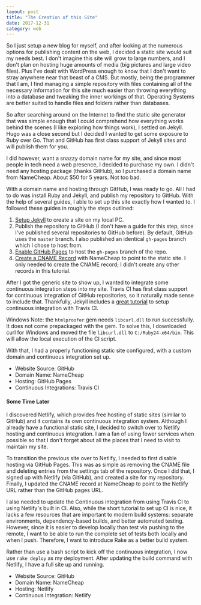 ```yaml
---
layout: post
title: "The Creation of this Site"
date: 2017-12-31
category: web
---
```


So I just setup a new blog for myself, and after looking at the numerous options
for publishing content on the web, I decided a static site would suit my needs
best. I don't imagine this site will grow to large numbers, and I don't plan on
hosting huge amounts of media (big pictures and large video files). Plus I've
dealt with WordPress enough to know that I don't want to stray anywhere near
that beast of a CMS. But mostly, being the programmer that I am, I find managing
a simple repository with files containing all of the necessary information for
this site much easier than throwing everything into a database and tweaking the
inner workings of that. Operating Systems are better suited to handle files and
folders rather than databases.

So after searching around on the Internet to find the static site generator that
was simple enough that I could comprehend how everything works behind the scenes
(I like exploring how things work), I settled on Jekyll. Hugo was a close second
but I decided I wanted to get some exposure to Ruby over Go. That and GitHub has
first class support of Jekyll sites and will publish them for you.

I did however, want a snazzy domain name for my site, and since most people in
tech need a web presence, I decided to purchase my own. I didn't need any
hosting package (thanks GitHub), so I purchased a domain name from NameCheap.
About $50 for 5 years. Not too bad.

With a domain name and hosting through GitHub, I was ready to go. All I had to
do was install Ruby and Jekyll, and publish my repository to GitHub. With the
help of several guides, I able to set up this site exactly how I wanted to. I
followed these guides in roughly the steps outlined:

1. [Setup Jekyll][step-1] to create a site on my local PC.
2. Publish the repository to GitHub (I don't have a guide for this step, since
   I've published several repositories to GitHub before). By default, GitHub
   uses the `master` branch. I also published an identical `gh-pages` branch
   which I chose to host from.
3. [Enable GitHub Pages][step-3] to host the `gh-pages` branch of the repo.
4. [Create a CNAME Record][step-4] with NameCheap to point to the static site. I
   only needed to create the CNAME record; I didn't create any other records in
   this tutorial.

After I got the generic site to show up, I wanted to integrate some continuous
integration steps into my site. Travis CI has first class support for continuous
integration of GitHub repositories, so it naturally made sense to include that.
Thankfully, Jekyll includes a [great tutorial][step-5] to setup continuous
integration with Travis CI.

Windows Note: the `htmlproofer` gem needs `libcurl.dll` to run successfully. It
does not come prepackaged with the gem. To solve this, I downloaded curl for
Windows and moved the file `libcurl.dll` to `C:/Ruby24-x64/bin`. This will allow
the local execution of the CI script.

With that, I had a properly functioning static site configured, with a custom
domain and continuous integration set up.

- Website Source: GitHub
- Domain Name: NameCheap
- Hosting: GitHub Pages
- Continuous Integrations: Travis CI

#### Some Time Later

I discovered Netlify, which provides free hosting of static sites (similar to
GitHub) and it contains its own continuous integration system. Although I
already have a functional static site, I decided to switch over to Netlify
hosting and continuous integration. I am a fan of using fewer services when
possible so that I don't forget about all the places that I need to visit to
maintain my site.

To transition the previous site over to Netlify, I needed to first disable
hosting via GitHub Pages. This was as simple as removing the CNAME file and
deleting entries from the settings tab of the repository. Once I did that, I
signed up with Netlify (via GitHub), and created a site for my repository.
Finally, I updated the CNAME record at NameCheap to point to the Netlify URL
rather than the GitHub pages URL.

I also needed to update the Continuous integration from using Travis CI to using
Netlify's built in CI. Also, while the short tutorial to set up CI is nice, it
lacks a few resources that are important to modern build systems: separate
environments, dependency-based builds, and better automated testing. However,
since it is easier to develop locally than test via pushing to the remote, I
want to be able to run the complete set of tests both locally and when I push.
Therefore, I want to introduce Rake as a better build system.

Rather than use a bash script to kick off the continuous integration, I now use
`rake deploy` as my deployment. After updating the build command with Netlify, I
have a full site up and running.

- Website Source: GitHub
- Domain Name: NameCheap
- Hosting: Netlify
- Continuous Integration: Netlify

[step-1]: https://jekyllrb.com/docs/quickstart/
[step-3]: https://help.github.com/articles/configuring-a-publishing-source-for-github-pages/
[step-4]: https://www.namecheap.com/support/knowledgebase/article.aspx/9645/2208/how-do-i-link-my-domain-to-github-pages
[step-5]: https://jekyllrb.com/docs/continuous-integration/travis-ci/

